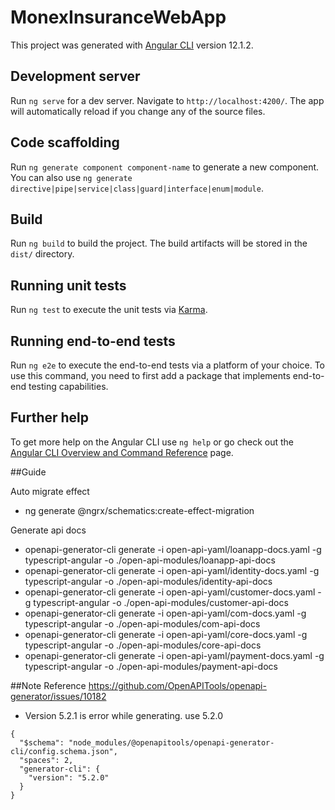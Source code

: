 # MonexInsuranceWebApp

This project was generated with [Angular CLI](https://github.com/angular/angular-cli) version 12.1.2.

## Development server

Run `ng serve` for a dev server. Navigate to `http://localhost:4200/`. The app will automatically reload if you change any of the source files.

## Code scaffolding

Run `ng generate component component-name` to generate a new component. You can also use `ng generate directive|pipe|service|class|guard|interface|enum|module`.

## Build

Run `ng build` to build the project. The build artifacts will be stored in the `dist/` directory.

## Running unit tests

Run `ng test` to execute the unit tests via [Karma](https://karma-runner.github.io).

## Running end-to-end tests

Run `ng e2e` to execute the end-to-end tests via a platform of your choice. To use this command, you need to first add a package that implements end-to-end testing capabilities.

## Further help

To get more help on the Angular CLI use `ng help` or go check out the [Angular CLI Overview and Command Reference](https://angular.io/cli) page.

##Guide

Auto migrate effect
- ng generate @ngrx/schematics:create-effect-migration

Generate api docs
- openapi-generator-cli generate -i open-api-yaml/loanapp-docs.yaml -g typescript-angular -o ./open-api-modules/loanapp-api-docs 
- openapi-generator-cli generate -i open-api-yaml/identity-docs.yaml -g typescript-angular -o ./open-api-modules/identity-api-docs
- openapi-generator-cli generate -i open-api-yaml/customer-docs.yaml -g typescript-angular -o ./open-api-modules/customer-api-docs
- openapi-generator-cli generate -i open-api-yaml/com-docs.yaml -g typescript-angular -o ./open-api-modules/com-api-docs
- openapi-generator-cli generate -i open-api-yaml/core-docs.yaml -g typescript-angular -o ./open-api-modules/core-api-docs
- openapi-generator-cli generate -i open-api-yaml/payment-docs.yaml -g typescript-angular -o ./open-api-modules/payment-api-docs

##Note
Reference https://github.com/OpenAPITools/openapi-generator/issues/10182
- Version 5.2.1 is error while generating. use 5.2.0
```
{
  "$schema": "node_modules/@openapitools/openapi-generator-cli/config.schema.json",
  "spaces": 2,
  "generator-cli": {
    "version": "5.2.0"
  }
}
```
